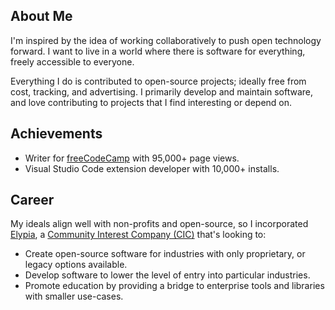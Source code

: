 ## About Me

I'm inspired by the idea of working collaboratively to push open technology forward. I want to live in a world where there is software for everything, freely accessible to everyone.

Everything I do is contributed to open-source projects; ideally free from cost, tracking, and advertising. I primarily develop and maintain software, and love contributing to projects that I find interesting or depend on.

## Achievements

* Writer for [freeCodeCamp](https://www.freecodecamp.org/news/author/seth/) with 95,000+ page views.
* Visual Studio Code extension developer with 10,000+ installs.

## Career

My ideals align well with non-profits and open-source, so I incorporated [Elypia](https://elypia.org/), a [Community Interest Company (CIC)](https://en.wikipedia.org/wiki/Community_interest_company) that's looking to: 

* Create open-source software for industries with only proprietary, or legacy options available.
* Develop software to lower the level of entry into particular industries.
* Promote education by providing a bridge to enterprise tools and libraries with smaller use-cases.
